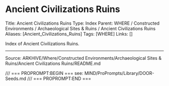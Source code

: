 # Ancient Civilizations Ruins

Title: Ancient Civilizations Ruins
Type: Index
Parent: WHERE / Constructed Environments / Archaeological Sites & Ruins / Ancient Civilizations Ruins
Aliases: [Ancient_Civilizations_Ruins]
Tags: [WHERE]
Links: []

Index of Ancient Civilizations Ruins.

---
Source: ARKHIVE/Where/Constructed Environments/Archaeological Sites & Ruins/Ancient Civilizations Ruins/README.md

/// === PROPROMPT:BEGIN ===
see: MIND/ProPrompts/Library/DOOR-Seeds.md
/// === PROPROMPT:END ===
